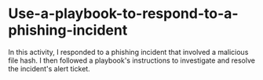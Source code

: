# Use-a-playbook-to-respond-to-a-phishing-incident
In this activity, I responded to a phishing incident that involved a malicious file hash. I then followed a playbook's instructions to investigate and resolve the incident's alert ticket.
